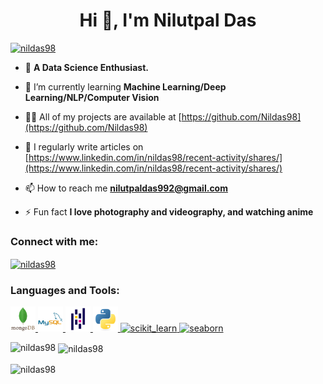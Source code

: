 <h1 align="center">Hi 👋, I'm Nilutpal Das</h1>
<p align="left"> <a href="https://github.com/ryo-ma/github-profile-trophy"><img src="https://github-profile-trophy.vercel.app/?username=nildas98" alt="nildas98" /></a> </p>

- 🔭 **A Data Science Enthusiast.**

- 🌱 I’m currently learning **Machine Learning/Deep Learning/NLP/Computer Vision**

- 👨‍💻 All of my projects are available at [https://github.com/Nildas98](https://github.com/Nildas98)

- 📝 I regularly write articles on [https://www.linkedin.com/in/nildas98/recent-activity/shares/](https://www.linkedin.com/in/nildas98/recent-activity/shares/)

- 📫 How to reach me **nilutpaldas992@gmail.com**

- ⚡ Fun fact **I love photography and videography, and watching anime**

<h3 align="left">Connect with me:</h3>
<p align="left">
<a href="https://linkedin.com/in/nildas98" target="blank"><img align="center" src="https://raw.githubusercontent.com/rahuldkjain/github-profile-readme-generator/master/src/images/icons/Social/linked-in-alt.svg" alt="nildas98" height="30" width="40" /></a>
</p>

<h3 align="left">Languages and Tools:</h3>
<p align="left"> <a href="https://www.mongodb.com/" target="_blank" rel="noreferrer"> <img src="https://raw.githubusercontent.com/devicons/devicon/master/icons/mongodb/mongodb-original-wordmark.svg" alt="mongodb" width="40" height="40"/> </a> <a href="https://www.mysql.com/" target="_blank" rel="noreferrer"> <img src="https://raw.githubusercontent.com/devicons/devicon/master/icons/mysql/mysql-original-wordmark.svg" alt="mysql" width="40" height="40"/> </a> <a href="https://pandas.pydata.org/" target="_blank" rel="noreferrer"> <img src="https://raw.githubusercontent.com/devicons/devicon/2ae2a900d2f041da66e950e4d48052658d850630/icons/pandas/pandas-original.svg" alt="pandas" width="40" height="40"/> </a> <a href="https://www.python.org" target="_blank" rel="noreferrer"> <img src="https://raw.githubusercontent.com/devicons/devicon/master/icons/python/python-original.svg" alt="python" width="40" height="40"/> </a> <a href="https://scikit-learn.org/" target="_blank" rel="noreferrer"> <img src="https://upload.wikimedia.org/wikipedia/commons/0/05/Scikit_learn_logo_small.svg" alt="scikit_learn" width="40" height="40"/> </a> <a href="https://seaborn.pydata.org/" target="_blank" rel="noreferrer"> <img src="https://seaborn.pydata.org/_images/logo-mark-lightbg.svg" alt="seaborn" width="40" height="40"/> </a> </p>

<p><img align="left" src="https://github-readme-stats.vercel.app/api/top-langs?username=nildas98&show_icons=true&locale=en&layout=compact" alt="nildas98" /></p>

<p>&nbsp;<img align="center" src="https://github-readme-stats.vercel.app/api?username=nildas98&show_icons=true&locale=en" alt="nildas98" /></p>

<p><img align="center" src="https://github-readme-streak-stats.herokuapp.com/?user=nildas98&" alt="nildas98" /></p>
